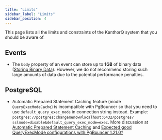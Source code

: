 ```yaml
---
title: "Limits"
sidebar_label: "Limits"
sidebar_position: 4
---
```


This page lists all the limits and constraints of the KanthorQ system that you should be aware of.

## Events

- The `body` property of an event can store up to **1GB** of binary data ([Storing Binary Data](https://jdbc.postgresql.org/documentation/binary-data/)). However, we do not recommend storing such large amounts of data due to the potential performance penalties.

## PostgreSQL

- Automatic Prepared Statement Caching feature (mode `QueryExecModeCache`) is incompatible with PgBouncer so that you need to use `default_query_exec_mode` in connection string instead. Example: `postgres://postgres:changemenow@localhost:6432/postgres?sslmode=disable&default_query_exec_mode=exec`. More discussion at [Automatic Prepared Statement Caching](https://github.com/jackc/pgx/wiki/Automatic-Prepared-Statement-Caching) and [Expected good QueryExecMode configurations with PgBouncer 1.21.0?](https://github.com/jackc/pgx/discussions/1784)
